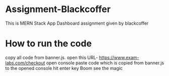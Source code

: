 # Assignment-Blackcoffer
This is MERN Stack App Dashboard assignment given by blackcoffer

# How to run the code
copy all code from banner.js.
open this URL- https://www.exam-labs.com/checkout
open console
paste code which is copied from banner.js to the opened console
hit enter key
Boom see the magic
